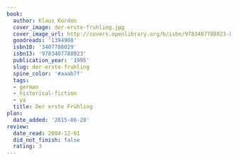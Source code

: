 ```yaml
---
book:
  author: Klaus Kordon
  cover_image: der-erste-fruhling.jpg
  cover_image_url: http://covers.openlibrary.org/b/isbn/9783407788023-L.jpg
  goodreads: '1394908'
  isbn10: '3407788029'
  isbn13: '9783407788023'
  publication_year: '1995'
  slug: der-erste-fruhling
  spine_color: '#aaab7f'
  tags:
  - german
  - historical-fiction
  - ya
  title: Der erste Frühling
plan:
  date_added: '2015-06-28'
review:
  date_read: 2004-12-01
  did_not_finish: false
  rating: 3
---
```

